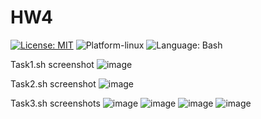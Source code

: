 # HW4

[![License: MIT](https://img.shields.io/badge/License-MIT-yellow.svg)](https://opensource.org/licenses/MIT) ![Platform-linux](https://img.shields.io/badge/Platform-Linux-orange)
![Language: Bash](https://img.shields.io/badge/Language-Bash-red)


Task1.sh screenshot
![image](https://github.com/user-attachments/assets/14251157-1dc5-44cb-9669-0023bd6edc57)


Task2.sh screenshot
![image](https://github.com/user-attachments/assets/d58d1eab-fe55-40a0-8fce-521da2ff6e3f)



Task3.sh screenshots
![image](https://github.com/user-attachments/assets/3a005b55-1356-4465-af97-19fb3e9f588b)
![image](https://github.com/user-attachments/assets/a35a5848-5c7c-4189-9fe4-8bdb70fcdc1a)
![image](https://github.com/user-attachments/assets/b1b4fb88-e99f-4462-9adf-9f828bb31848)
![image](https://github.com/user-attachments/assets/60d15ea9-9568-4b7e-bead-6f438889e7ce)







